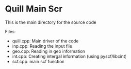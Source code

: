 # Quill Main Scr

This is the main directory for the source code

Files:
- quill.cpp: Main driver of the code
- inp.cpp: Reading the input file
- geo.cpp: Reading in geo information
- int.cpp: Creating intergal information (using pyscf/libcint)
- scf.cpp: main scf function
